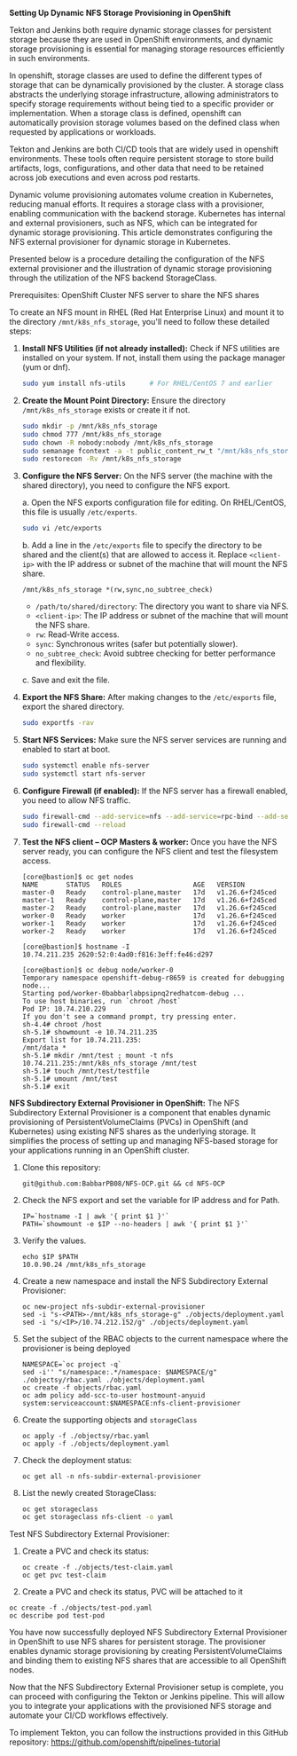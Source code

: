 **Setting Up Dynamic NFS Storage Provisioning in OpenShift**

Tekton and Jenkins both require dynamic storage classes for persistent storage because they are used in OpenShift environments, and dynamic storage provisioning is essential for managing storage resources efficiently in such environments.

In openshift, storage classes are used to define the different types of storage that can be dynamically provisioned by the cluster. A storage class abstracts the underlying storage infrastructure, allowing administrators to specify storage requirements without being tied to a specific provider or implementation. When a storage class is defined, openshift can automatically provision storage volumes based on the defined class when requested by applications or workloads.

Tekton and Jenkins are both CI/CD tools that are widely used in openshift environments. These tools often require persistent storage to store build artifacts, logs, configurations, and other data that need to be retained across job executions and even across pod restarts.

Dynamic volume provisioning automates volume creation in Kubernetes, reducing manual efforts. It requires a storage class with a provisioner, enabling communication with the backend storage. Kubernetes has internal and external provisioners, such as NFS, which can be integrated for dynamic storage provisioning. This article demonstrates configuring the NFS external provisioner for dynamic storage in Kubernetes.


Presented below is a procedure detailing the configuration of the NFS external provisioner and the illustration of dynamic storage provisioning through the utilization of the NFS backend StorageClass.

Prerequisites:
OpenShift Cluster
NFS server to share the NFS shares


To create an NFS mount in RHEL (Red Hat Enterprise Linux) and mount it to the directory `/mnt/k8s_nfs_storage`, you'll need to follow these detailed steps:

1. **Install NFS Utilities (if not already installed):**
   Check if NFS utilities are installed on your system. If not, install them using the package manager (yum or dnf).
   ```bash
   sudo yum install nfs-utils      # For RHEL/CentOS 7 and earlier
   ```

2. **Create the Mount Point Directory:**
   Ensure the directory `/mnt/k8s_nfs_storage` exists or create it if not.
   ```bash
   sudo mkdir -p /mnt/k8s_nfs_storage
   sudo chmod 777 /mnt/k8s_nfs_storage
   sudo chown -R nobody:nobody /mnt/k8s_nfs_storage
   sudo semanage fcontext -a -t public_content_rw_t "/mnt/k8s_nfs_storage(/.*)?"
   sudo restorecon -Rv /mnt/k8s_nfs_storage
   ```

3. **Configure the NFS Server:**
   On the NFS server (the machine with the shared directory), you need to configure the NFS export.

   a. Open the NFS exports configuration file for editing. On RHEL/CentOS, this file is usually `/etc/exports`.
      ```bash
      sudo vi /etc/exports
      ```

   b. Add a line in the `/etc/exports` file to specify the directory to be shared and the client(s) that are allowed to access it. Replace `<client-ip>` with the IP address or subnet of the machine that will mount the NFS share.
      ```
      /mnt/k8s_nfs_storage *(rw,sync,no_subtree_check)
      ```

      - `/path/to/shared/directory`: The directory you want to share via NFS.
      - `<client-ip>`: The IP address or subnet of the machine that will mount the NFS share.
      - `rw`: Read-Write access.
      - `sync`: Synchronous writes (safer but potentially slower).
      - `no_subtree_check`: Avoid subtree checking for better performance and flexibility.

   c. Save and exit the file.

4. **Export the NFS Share:**
   After making changes to the `/etc/exports` file, export the shared directory.
   ```bash
   sudo exportfs -rav
   ```

5. **Start NFS Services:**
   Make sure the NFS server services are running and enabled to start at boot.
   ```bash
   sudo systemctl enable nfs-server
   sudo systemctl start nfs-server
   ```

6. **Configure Firewall (if enabled):**
   If the NFS server has a firewall enabled, you need to allow NFS traffic.
   ```bash
   sudo firewall-cmd --add-service=nfs --add-service=rpc-bind --add-service=mountd --permanent
   sudo firewall-cmd --reload
   ```


7. **Test the NFS client – OCP Masters & worker:**
   Once you have the NFS server ready, you can configure the NFS client and test the filesystem access.
   ```
   [core@bastion]$ oc get nodes
   NAME       STATUS   ROLES                  AGE   VERSION
   master-0   Ready    control-plane,master   17d   v1.26.6+f245ced
   master-1   Ready    control-plane,master   17d   v1.26.6+f245ced
   master-2   Ready    control-plane,master   17d   v1.26.6+f245ced
   worker-0   Ready    worker                 17d   v1.26.6+f245ced
   worker-1   Ready    worker                 17d   v1.26.6+f245ced
   worker-2   Ready    worker                 17d   v1.26.6+f245ced
   ```
   ```
   [core@bastion]$ hostname -I
   10.74.211.235 2620:52:0:4ad0:f816:3eff:fe46:d297 
   ```
   ```
   [core@bastion]$ oc debug node/worker-0
   Temporary namespace openshift-debug-r8659 is created for debugging node...
   Starting pod/worker-0babbarlabpsipnq2redhatcom-debug ...
   To use host binaries, run `chroot /host`
   Pod IP: 10.74.210.229
   If you don't see a command prompt, try pressing enter.
   sh-4.4# chroot /host
   sh-5.1# showmount -e 10.74.211.235
   Export list for 10.74.211.235:
   /mnt/data *
   sh-5.1# mkdir /mnt/test ; mount -t nfs 10.74.211.235:/mnt/k8s_nfs_storage /mnt/test
   sh-5.1# touch /mnt/test/testfile
   sh-5.1# umount /mnt/test
   sh-5.1# exit
   ```


**NFS Subdirectory External Provisioner in OpenShift:**
The NFS Subdirectory External Provisioner is a component that enables dynamic provisioning of PersistentVolumeClaims (PVCs) in OpenShift (and Kubernetes) using existing NFS shares as the underlying storage. It simplifies the process of setting up and managing NFS-based storage for your applications running in an OpenShift cluster.

1. Clone this repository:
   ```
   git@github.com:BabbarPB08/NFS-OCP.git && cd NFS-OCP
   ```

3. Check the NFS export and set the variable for IP address and for Path.
   ```
   IP=`hostname -I | awk '{ print $1 }'`
   PATH=`showmount -e $IP --no-headers | awk '{ print $1 }'`
   ```
   
4. Verify the values.
   ```
   echo $IP $PATH
   10.0.90.24 /mnt/k8s_nfs_storage
   ```
   
6. Create a new namespace and install the NFS Subdirectory External Provisioner:
   ```
   oc new-project nfs-subdir-external-provisioner
   sed -i "s-<PATH>-/mnt/k8s_nfs_storage-g" ./objects/deployment.yaml
   sed -i "s/<IP>/10.74.212.152/g" ./objects/deployment.yaml
   ```

7. Set the subject of the RBAC objects to the current namespace where the provisioner is being deployed
   ```
   NAMESPACE=`oc project -q`
   sed -i'' "s/namespace:.*/namespace: $NAMESPACE/g" ./objectsy/rbac.yaml ./objects/deployment.yaml
   oc create -f objects/rbac.yaml
   oc adm policy add-scc-to-user hostmount-anyuid system:serviceaccount:$NAMESPACE:nfs-client-provisioner
   ```

8. Create the supporting objects and `storageClass`
   ```
   oc apply -f ./objectsy/rbac.yaml
   oc apply -f ./objects/deployment.yaml
   ```

7. Check the deployment status:
   ```
   oc get all -n nfs-subdir-external-provisioner
   ```

8. List the newly created StorageClass:
   ```bash
   oc get storageclass
   oc get storageclass nfs-client -o yaml
   ```

Test NFS Subdirectory External Provisioner:

1. Create a PVC and check its status:
   ```
   oc create -f ./objects/test-claim.yaml
   oc get pvc test-claim
   ```

3.  Create a PVC and check its status, PVC will be attached to it
   ```
   oc create -f ./objects/test-pod.yaml
   oc describe pod test-pod
   ```

You have now successfully deployed NFS Subdirectory External Provisioner in OpenShift to use NFS shares for persistent storage. The provisioner enables dynamic storage provisioning by creating PersistentVolumeClaims and binding them to existing NFS shares that are accessible to all OpenShift nodes.

Now that the NFS Subdirectory External Provisioner setup is complete, you can proceed with configuring the Tekton or Jenkins pipeline. This will allow you to integrate your applications with the provisioned NFS storage and automate your CI/CD workflows effectively.

To implement Tekton, you can follow the instructions provided in this GitHub repository: https://github.com/openshift/pipelines-tutorial
